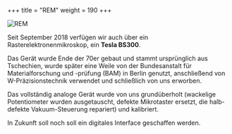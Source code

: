 +++
title = "REM"
weight = 190
+++

![REM](/media/spacewalk/machines/rem-preview.jpg)

Seit September 2018 verfügen wir auch über ein Rasterelektronenmikroskop, ein
**Tesla BS300**.

Das Gerät wurde Ende der 70er gebaut und stammt ursprünglich aus Tschechien,
wurde später eine Weile von der Bundesanstalt für Materialforschung und -prüfung
(BAM) in Berlin genutzt, anschließend von W-Präzisionstechnik verwendet und
schließlich von uns erworben.

Das vollständig analoge Gerät wurde von uns grundüberholt (wackelige
Potentiometer wurden ausgetauscht, defekte Mikrotaster ersetzt, die halb-defekte
Vakuum-Steuerung repariert) und kalibriert.

In Zukunft soll noch soll ein digitales Interface geschaffen werden.

<!-- TODO Link REM Fotos
<a href="/album.dark.html#/a/0/REM">Album mit Bildern vom REM</a>
-->
